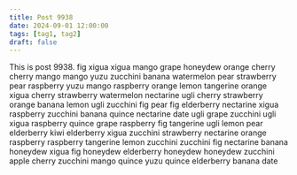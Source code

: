 ```yaml
---
title: Post 9938
date: 2024-09-01 12:00:00
tags: [tag1, tag2]
draft: false
---
```

This is post 9938.
fig
xigua
xigua
mango
grape
honeydew
orange
cherry
cherry
mango
mango
yuzu
zucchini
banana
watermelon
pear
strawberry
pear
raspberry
yuzu
mango
raspberry
orange
lemon
tangerine
orange
xigua
cherry
strawberry
watermelon
nectarine
ugli
cherry
strawberry
orange
banana
lemon
ugli
zucchini
fig
pear
fig
elderberry
nectarine
xigua
raspberry
zucchini
banana
quince
nectarine
date
ugli
grape
zucchini
ugli
xigua
raspberry
quince
grape
raspberry
fig
tangerine
ugli
lemon
pear
elderberry
kiwi
elderberry
xigua
zucchini
strawberry
nectarine
orange
raspberry
raspberry
tangerine
lemon
zucchini
zucchini
fig
nectarine
banana
honeydew
xigua
fig
honeydew
elderberry
honeydew
honeydew
zucchini
apple
cherry
zucchini
mango
quince
yuzu
quince
elderberry
banana
date
